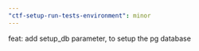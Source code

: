 ```yaml
---
"ctf-setup-run-tests-environment": minor
---
```


feat: add setup_db parameter, to setup the pg database
